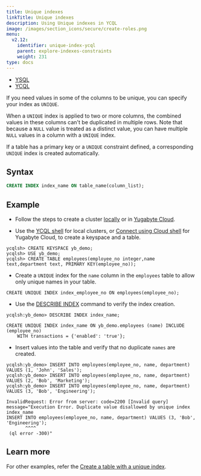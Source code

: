 ```yaml
---
title: Unique indexes
linkTitle: Unique indexes
description: Using Unique indexes in YCQL
image: /images/section_icons/secure/create-roles.png
menu:
  v2.12:
    identifier: unique-index-ycql
    parent: explore-indexes-constraints
    weight: 231
type: docs
---
```



<ul class="nav nav-tabs-alt nav-tabs-yb">
  <li >
    <a href="../unique-index-ysql/" class="nav-link">
      <i class="icon-postgres" aria-hidden="true"></i>
      YSQL
    </a>
  </li>

  <li >
    <a href="../unique-index-ycql/" class="nav-link active">
      <i class="icon-cassandra" aria-hidden="true"></i>
      YCQL
    </a>
  </li>
</ul>

If you need values in some of the columns to be unique, you can specify your index as `UNIQUE`.

When a `UNIQUE` index is applied to two or more columns, the combined values in these columns can't be duplicated in multiple rows. Note that because a `NULL` value is treated as a distinct value, you can have multiple `NULL` values in a column with a `UNIQUE` index.

If a table has a primary key or a `UNIQUE` constraint defined, a corresponding `UNIQUE` index is created automatically.

## Syntax

```sql
CREATE INDEX index_name ON table_name(column_list);
```

## Example

- Follow the steps to create a cluster [locally](/preview/quick-start/) or in [Yugabyte Cloud](/preview/yugabyte-cloud/cloud-connect/).

- Use the [YCQL shell](/preview/admin/ycqlsh/) for local clusters, or [Connect using Cloud shell](/preview/yugabyte-cloud/cloud-connect/connect-cloud-shell/) for Yugabyte Cloud, to create a keyspace and a table.

```cql
ycqlsh> CREATE KEYSPACE yb_demo;
ycqlsh> USE yb_demo;
ycqlsh> CREATE TABLE employees(employee_no integer,name text,department text, PRIMARY KEY(employee_no));
```

- Create a `UNIQUE` index for the `name` column in the `employees` table to allow only unique names in your table.

```cql
CREATE UNIQUE INDEX index_employee_no ON employees(employee_no);
```

- Use the [DESCRIBE INDEX](/preview/admin/ycqlsh/#describe) command to verify the index creation.

```cql
ycqlsh:yb_demo> DESCRIBE INDEX index_name;
```

```output
CREATE UNIQUE INDEX index_name ON yb_demo.employees (name) INCLUDE (employee_no)
    WITH transactions = {'enabled': 'true'};
```

- Insert values into the table and verify that no duplicate `names` are created.

```cql
ycqlsh:yb_demo> INSERT INTO employees(employee_no, name, department) VALUES (1, 'John', 'Sales');
ycqlsh:yb_demo> INSERT INTO employees(employee_no, name, department) VALUES (2, 'Bob', 'Marketing');
ycqlsh:yb_demo> INSERT INTO employees(employee_no, name, department) VALUES (3, 'Bob', 'Engineering');
```

```output
InvalidRequest: Error from server: code=2200 [Invalid query] message="Execution Error. Duplicate value disallowed by unique index index_name
INSERT INTO employees(employee_no, name, department) VALUES (3, 'Bob', 'Engineering');
       ^^^^
 (ql error -300)"
```

## Learn more

For other examples, refer the [Create a table with a unique index](../../../api/ycql/ddl_create_index/#create-a-table-with-a-unique-index).
